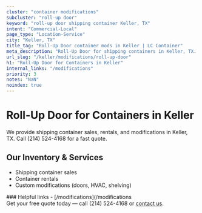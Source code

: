 ```yaml
---
cluster: "container modifications"
subcluster: "roll-up door"
keyword: "roll-up door shipping container Keller, TX"
intent: "Commercial-Local"
page_type: "Location-Service"
city: "Keller, TX"
title_tag: "Roll-Up Door container mods in Keller | LC Container"
meta_description: "Roll-Up Door for shipping containers in Keller, TX. Local fabrication & pro install. LC Container — Since 2003. Get a quote."
url_slug: "/keller/modifications/roll-up-door"
h1: "Roll-Up Door for Containers in Keller"
internal_links: "/modifications"
priority: 3
notes: "NaN"
noindex: true
---
```


# Roll-Up Door for Containers in Keller

We provide shipping container sales, rentals, and modifications in Keller, TX. Call (214) 524-4168 for a fast quote.

## Our Inventory & Services
- Shipping container sales
- Container rentals
- Custom modifications (doors, HVAC, shelving)

<div data-section="internal-links">
### Helpful links
- [/modifications](/modifications
</div>

<div data-section="cta">
Get your free quote today — call (214) 524-4168 or <a href="/contact">contact us</a>.
</div>

<script type="application/ld+json">{"@context":"https://schema.org","@type":"FAQPage","mainEntity":[{"@type":"Question","name":"How much does delivery cost in Keller, TX?","acceptedAnswer":{"@type":"Answer","text":"Delivery costs vary by distance and container size. Most deliveries in Keller, TX range from $150-$300. Call (214) 524-4168 for an exact quote based on your specific location."}},{"@type":"Question","name":"Do you offer financing or payment plans?","acceptedAnswer":{"@type":"Answer","text":"We accept major credit cards, checks, and can discuss commercial terms for bulk purchases. Call (214) 524-4168 to discuss options."}},{"@type":"Question","name":"Can you customize containers in Keller, TX?","acceptedAnswer":{"@type":"Answer","text":"Yes — we perform modifications like doors, HVAC, insulation, and shelving. Request a custom quote at (214) 524-4168 or via our contact form."}}]}</script>
